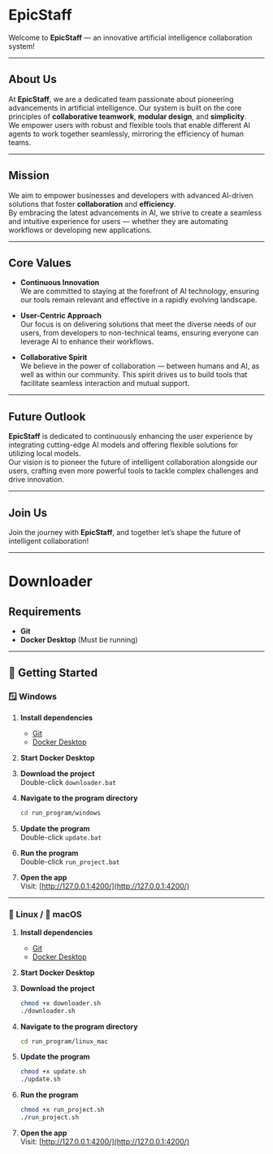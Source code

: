 # EpicStaff

Welcome to **EpicStaff** — an innovative artificial intelligence collaboration system!

---

## About Us

At **EpicStaff**, we are a dedicated team passionate about pioneering advancements in artificial intelligence. Our system is built on the core principles of **collaborative teamwork**, **modular design**, and **simplicity**.  
We empower users with robust and flexible tools that enable different AI agents to work together seamlessly, mirroring the efficiency of human teams.

---

## Mission

We aim to empower businesses and developers with advanced AI-driven solutions that foster **collaboration** and **efficiency**.  
By embracing the latest advancements in AI, we strive to create a seamless and intuitive experience for users — whether they are automating workflows or developing new applications.

---

## Core Values

- **Continuous Innovation**  
  We are committed to staying at the forefront of AI technology, ensuring our tools remain relevant and effective in a rapidly evolving landscape.

- **User-Centric Approach**  
  Our focus is on delivering solutions that meet the diverse needs of our users, from developers to non-technical teams, ensuring everyone can leverage AI to enhance their workflows.

- **Collaborative Spirit**  
  We believe in the power of collaboration — between humans and AI, as well as within our community. This spirit drives us to build tools that facilitate seamless interaction and mutual support.

---

## Future Outlook

**EpicStaff** is dedicated to continuously enhancing the user experience by integrating cutting-edge AI models and offering flexible solutions for utilizing local models.  
Our vision is to pioneer the future of intelligent collaboration alongside our users, crafting even more powerful tools to tackle complex challenges and drive innovation.

---

## Join Us

Join the journey with **EpicStaff**, and together let’s shape the future of intelligent collaboration!

---

# Downloader

## Requirements
- **Git**  
- **Docker Desktop** (Must be running)

---

## 🚀 Getting Started

### 🪟 Windows

1. **Install dependencies**  
   - [Git](https://git-scm.com/download/win)  
   - [Docker Desktop](https://www.docker.com/products/docker-desktop/)

2. **Start Docker Desktop**

3. **Download the project**  
   Double-click `downloader.bat`

4. **Navigate to the program directory**  
   ```bash
   cd run_program/windows
   ```

5. **Update the program**  
   Double-click `update.bat`

6. **Run the program**  
   Double-click `run_project.bat`

7. **Open the app**  
   Visit: [http://127.0.0.1:4200/](http://127.0.0.1:4200/)

---

### 🐧 Linux / 🍎 macOS

1. **Install dependencies**  
   - [Git](https://git-scm.com/downloads)  
   - [Docker Desktop](https://www.docker.com/products/docker-desktop/)

2. **Start Docker Desktop**

3. **Download the project**  
   ```bash
   chmod +x downloader.sh
   ./downloader.sh
   ```

4. **Navigate to the program directory**  
   ```bash
   cd run_program/linux_mac
   ```

5. **Update the program**
   ```bash
   chmod +x update.sh
   ./update.sh
   ```

6. **Run the program**
   ```bash
   chmod +x run_project.sh
   ./run_project.sh
   ```

7. **Open the app**  
   Visit: [http://127.0.0.1:4200/](http://127.0.0.1:4200/)
